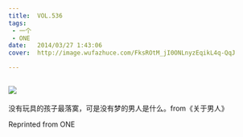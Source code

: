 ```yaml
---
title:	VOL.536
tags:
 - 一个
 - ONE
date:	2014/03/27 1:43:06
cover:	http://image.wufazhuce.com/FksROtM_jI0ONLnyzEqikL4q-QqJ

---
```

![](http://image.wufazhuce.com/FksROtM_jI0ONLnyzEqikL4q-QqJ)
---

没有玩具的孩子最落寞，可是没有梦的男人是什么。from《关于男人》
 
Reprinted from ONE
